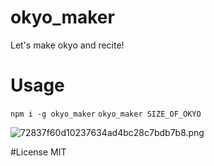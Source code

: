 # okyo_maker
Let's make okyo and recite!

# Usage
`npm i -g okyo_maker`
`okyo_maker SIZE_OF_OKYO`


![72837f60d10237634ad4bc28c7bdb7b8.png](https://qiita-image-store.s3.amazonaws.com/0/45771/aab0f721-1cae-486b-e3a0-b4ecd3168c0b.png "72837f60d10237634ad4bc28c7bdb7b8.png")

#License
MIT